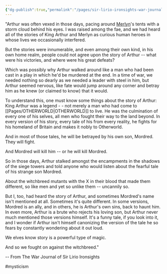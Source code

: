 ```yaml
---
{"dg-publish":true,"permalink":"/pages/sir-lirio-ironsights-war-journal/","dgShowLocalGraph":true}
---
```



"Arthur was often vexed in those days, pacing around [Merlyn](https://marvel.fandom.com/wiki/Merlin)'s tents with a storm cloud behind his eyes. I was raised among the fae, and we had heard all of the stories of King Arthur and Merlyn as curious human heroes in whose lives we occasionally interfered.

But the stories were innumerable, and even among their own kind, in his own home realm, people could not agree upon the story of Arthur -- what were his victories, and where were his great defeats?

Which was possibly why Arthur walked around like a man who had been cast in a play in which he'd be murdered at the end. In a time of war, we needed nothing so dearly as we needed a leader with steel in him, but Arthur seemed nervous, like fate would jump around any corner and betray him as he knew (or claimed to know) that it would.

To understand this, one must know some things about the story of Arthur: King Arthur was a legend - - not merely a man who had come to [[Pages/OTHERWORLD\|OTHERWORLD]] to live. He was the culmination of every one of his selves, all men who fought their way to the land beyond. In every version of his story, every tale of his from every reality, he fights for his homeland of Britain and makes it nobly to Otherworld.

And in most of those tales, he will be betrayed by his own son, Mordred. They will fight.

And Mordred will kill him -- or he will kill Mordred.

So in those days, Arthur stalked amongst the encampments in the shadows of the siege towers and told anyone who would listen about the fearful tale of his strange son Mordred.

About the witchbreed mutants with the X in their blood that made them different, so like men and yet so unlike them -- uncannily so.

But I, too, had heard the story of Arthur, and sometimes Mordred's name isn't mentioned at all. Sometimes it's quite different. In some versions, Mordred is an ally, and in others, he is Arthur's own sins, back to haunt him. In even more, Arthur is a brute who rejects his loving son, but Arthur never much mentioned those versions himself. It's a funny tale, if you look into it, and I wonder if Arthur isn't himself canonizing the version of the tale he so fears by constantly wondering about it out loud.

We elves know story is a powerful type of magic.

And so we fought on against the witchbreed."

-- From The War Journal of Sir Lirio Ironsights

#mysticism 